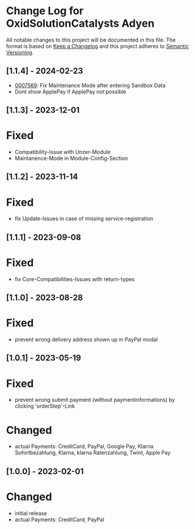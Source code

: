 # Change Log for OxidSolutionCatalysts Adyen

All notable changes to this project will be documented in this file.
The format is based on [Keep a Changelog](http://keepachangelog.com/)
and this project adheres to [Semantic Versioning](http://semver.org/).

## [1.1.4] - 2024-02-23

- [0007569](https://bugs.oxid-esales.com/view.php?id=7569): Fix Maintenance Mode after entering Sandbox Data
- Dont show ApplePay if ApplePay not possible

## [1.1.3] - 2023-12-01

# Fixed
- Compatibility-Issue with Unzer-Module
- Maintanence-Mode in Module-Config-Section

## [1.1.2] - 2023-11-14

# Fixed
- fix Update-Issues in case of missing service-registration

## [1.1.1] - 2023-09-08

# Fixed
- fix Core-Compatibilities-Issues with return-types

## [1.1.0] - 2023-08-28

# Fixed
- prevent wrong delivery address shown up in PayPal modal

## [1.0.1] - 2023-05-19

# Fixed
- prevent wrong submit payment (without paymentinformations) by clicking 'orderStep'-Link

# Changed
- actual Payments: CreditCard, PayPal, Google Pay, Klarna Sofortbezahlung, Klarna, klarna Ratenzahlung, Twint, Apple Pay

## [1.0.0] - 2023-02-01

# Changed
- initial release
- actual Payments: CreditCard, PayPal
